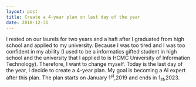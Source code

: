 ```yaml
---
layout: post
title: Create a 4-year plan on last day of the year
date: 2018-12-31
---
```

I rested on our laurels for two years and a haft after I graduated from high school and applied to my university. Because I was too tired and I was too confident in my ability (I used to be a informatics gifted student in high school and the university that I applied to is HCMC University of Information Technology). Therefore, I want to change myself. Today is the last day of the year, I decide to create a 4-year plan.
My goal is becoming a AI expert after this plan. The plan starts on January $1^{st}$,2019 and ends in 1<sub>st</sub>,2023.

